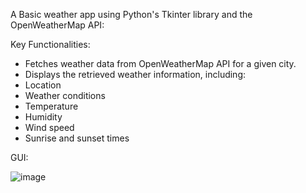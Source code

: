 A Basic weather app using Python's Tkinter library and the OpenWeatherMap API:

Key Functionalities:

 * Fetches weather data from OpenWeatherMap API for a given city.
 * Displays the retrieved weather information, including:
 * Location
 * Weather conditions
 * Temperature
 * Humidity
 * Wind speed
 * Sunrise and sunset times

GUI:

![image](https://github.com/Darcy232003/OIBSIP-Projects/assets/155735610/d284833d-15e4-4006-8004-cb6eeb9530a1)

